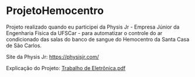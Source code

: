 # ProjetoHemocentro
Projeto realizado quando eu participei da Physis Jr - Empresa Júnior da Engenharia Física da UFSCar - para automatizar o controle do ar condicionado das salas do banco de sangue do Hemocentro da Santa Casa de São Carlos.

Site da Physis Jr: https://physisjr.com/

Explicação do Projeto: [Trabalho de Eletrônica.pdf](https://github.com/babiribeiro/ProjetoHemocentro/files/10727639/Trabalho.de.Eletronica.pdf)

